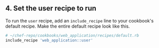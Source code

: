 ## 4. Set the user recipe to run

To run the `user` recipe, add an `include_recipe` line to your cookbook's default recipe. Make the entire default recipe look like this.

```ruby
# ~/chef-repo/cookbooks/web_application/recipes/default.rb
include_recipe 'web_application::user'
```
